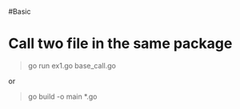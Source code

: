 #Basic

# Call two file in the same package

> go run ex1.go base_call.go

 or

> go build -o main *.go
